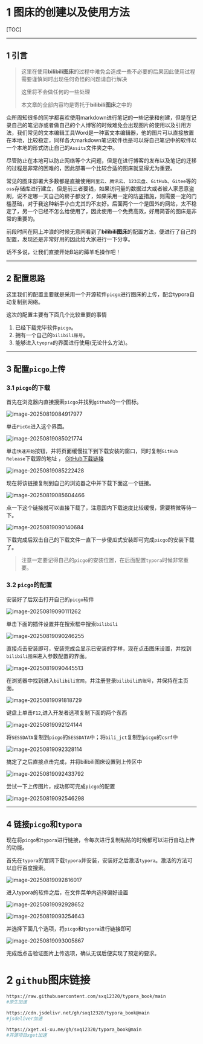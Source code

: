# 1 图床的创建以及使用方法

[TOC]

---

## 1 引言

> 这里在使用**bilibili图床**的过程中难免会造成一些不必要的后果因此使用过程需要谨慎同时出现任何奇怪的问题请自行解决
>
> 这里将不会做任何的一些处理
>
> 本文章的全部内容均是寄托于**bilibili图床**之中的

众所周知很多的同学都喜欢使用markdown进行笔记的一些记录和创建，但是在记录自己的笔记亦或者做自己的个人博客的时候难免会出现图片的使用以及引用方法，我们常见的文本编辑工具Word是一种富文本编辑器，他的图片可以直接放置在本地，比较稳定，同样各大markdown笔记软件也是可以将自己笔记中的软件以一个本地的形式防止自己的`Assits`文件夹之中。

尽管防止在本地可以防止网络等个大问题，但是在进行博客的发布以及笔记的迁移的过程是非常的困难的，因此部署一个比较合适的图床就显得尤为重要。

常见的图床部署大多数都是直接使用`阿里云`、`腾讯云`、`123云盘`、`GitHub`、`Gitee`等的`oss`存储库进行建立，但是前三者要钱，如果访问量的数据过大或者被人家恶意盗刷，说不定哪一天自己的房子都没了，如果采用一定的防盗措施，则需要一定的门槛基础，对于我这种新手小白尤其的不友好。后面两个一个是国外的网站，太不稳定了，另一个已经不怎么给使用了，因此使用一个免费高效，好用简答的图床是非常的重要的。

前段时间在网上冲浪的时候无意间看到了**bilibili图床**的配置方法，便进行了自己的配置，发现还是非常好用的因此给大家进行一下分享。

话不多说，让我们直接开始B站的薅羊毛操作吧！



---

## 2 配置思路

这里我们的配置主要就是采用一个开源软件`picgo`进行图床的上传，配合typora自动复制到网络。

这次的配置主要有下面几个比较重要的事情

1. 已经下载完毕软件`picgo`。                                                 
2. 拥有一个自己的`bilibili账号`。
3. 能够进入`tyopra`的界面进行使用(无论什么方法)。



---

## 3 配置`picgo`上传

### 3.1 `picgo`的下载

首先在浏览器内直接搜索`picgo`并找到`github`的一个图标。

![image-20250819084917977](https://i0.hdslb.com/bfs/openplatform/cf9876da98409aed792ce41b843f4a06038d5e10.png)

单击`PicGo`进入这个界面。

![image-20250819085021774](https://i0.hdslb.com/bfs/openplatform/494a46d421e0867eb0803621288d7cf01b8a587b.png)

单击`快速开始`按钮，并将页面缓慢拉下到下载安装的窗口，同时复制`GitHub Release`下载源的地址 ， [GitHub下载链接](https://github.com/Molunerfinn/PicGo/releases)

![image-20250819085222428](https://i0.hdslb.com/bfs/openplatform/5d899d1d1b9dbfbe1b06cabc250cf43f7ecfa59c.png)

现在将该链接复制到自己的浏览器之中并下载下面这一个链接。

![image-20250819085604466](https://i0.hdslb.com/bfs/openplatform/9d1faf9ed3edcad5254fe94da01a86bad5c2788b.png)

点一下这个链接就可以直接下载了，注意国内下载速度比较缓慢，需要稍微等待一下。

![image-20250819090140684](https://raw.githubusercontent.com/sxq12320/typora_book/main/img/20250819090140718.png)

下载完成后双击自己的下载文件一直下一步傻瓜式安装即可完成`picgo`的安装下载了。

> 注意一定要记得自己的`picgo`的安装位置，在后面配置`typora`时候非常重要。

### 3.2 `picgo`的配置

安装好了后双击打开自己的`picgo`软件

![image-20250819090111262](https://raw.githubusercontent.com/sxq12320/typora_book/main/img/20250819090111308.png)

单击下面的插件设置并在搜索框中搜索`bilibili`

![image-20250819090246255](https://raw.githubusercontent.com/sxq12320/typora_book/main/img/20250819090246300.png)

直接点击安装即可，安装完成会显示已安装的字样，现在点击图床设置，并找到`bilibili图床`进入参数配置的界面。

![image-20250819090445513](https://raw.githubusercontent.com/sxq12320/typora_book/main/img/20250819090445569.png)

在浏览器中找到进入`bilibili官网`，并注册登录`bilibili的账号`，并保持在主页面。

![image-20250819091818729](https://raw.githubusercontent.com/sxq12320/typora_book/main/img/20250819091818913.png)

键盘上单击`F12`,进入开发者选项复制下面的两个东西

![image-20250819092124144](https://i0.hdslb.com/bfs/openplatform/daae67304c6ac3e801b6e9d07cb2ea63cd808380.png)

将`SESSDATA`复制到`picgo`的`SESSDATA`中；将`bili_jct`复制到`picgo`的`csrf`中

![image-20250819092328114](https://i0.hdslb.com/bfs/openplatform/982c8e5431090eadb9411a5291e9884b01adc02d.png)

搞定了之后直接点击完成，并将bilibili图床设置到上传区中

![image-20250819092433792](https://i0.hdslb.com/bfs/openplatform/a1a521cc06fc18c5c2eda9318f43d4f211839986.png)

尝试一下上传图片，成功即可完成`picgo`的配置

![image-20250819092546298](https://i0.hdslb.com/bfs/openplatform/530d1b2f2c90c0f422833ef04d986ebaedf1fbf3.png)



---

## 4 链接`picgo`和`typora`

现在将`picgo`和`typora`进行链接，令每次进行复制粘贴的时候都可以进行自动上传的功能。

首先在`typora`的官网下载`typora`并安装，安装好之后激活`typora`。激活的方法可以自行百度搜索。

![image-20250819092816017](https://i0.hdslb.com/bfs/openplatform/4d3f77384d7c3ea3de1e2cb83095bc8272cd0714.png)

进入typora的软件之后，在文件菜单内选择偏好设置

![image-20250819092928652](https://i0.hdslb.com/bfs/openplatform/9599e25ffd1d2980cef35857abdc303236f28ce1.png)

![image-20250819093254643](https://i0.hdslb.com/bfs/openplatform/451de7d7aa6506f39f610b52f051b4d8765bae28.png)

并选择下面几个选项，将`picgo`和`typora`进行链接即可

![image-20250819093005867](https://i0.hdslb.com/bfs/openplatform/4e3b3605cafb82df5fdb01363a246999669080ad.png)

完成后点击验证图片上传选项，确认无误后便实现了预定的要求。

# 2 `github`图床链接

```bash
https://raw.githubusercontent.com/sxq12320/typora_book/main
#原生加速

https://cdn.jsdelivr.net/gh/sxq12320/typora_book@main
#jsdeliver加速

https://xget.xi-xu.me/gh/sxq12320/typora_book@main
#开源项目xget加速
```

